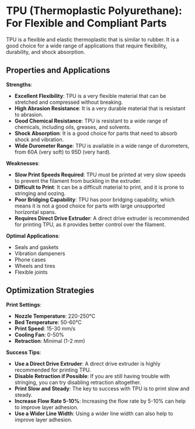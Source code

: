 # TPU (Thermoplastic Polyurethane): For Flexible and Compliant Parts

TPU is a flexible and elastic thermoplastic that is similar to rubber. It is a good choice for a wide range of applications that require flexibility, durability, and shock absorption.

## Properties and Applications

**Strengths**:
- **Excellent Flexibility**: TPU is a very flexible material that can be stretched and compressed without breaking.
- **High Abrasion Resistance**: It is a very durable material that is resistant to abrasion.
- **Good Chemical Resistance**: TPU is resistant to a wide range of chemicals, including oils, greases, and solvents.
- **Shock Absorption**: It is a good choice for parts that need to absorb shock and vibration.
- **Wide Durometer Range**: TPU is available in a wide range of durometers, from 60A (very soft) to 95D (very hard).

**Weaknesses**:
- **Slow Print Speeds Required**: TPU must be printed at very slow speeds to prevent the filament from buckling in the extruder.
- **Difficult to Print**: It can be a difficult material to print, and it is prone to stringing and oozing.
- **Poor Bridging Capability**: TPU has poor bridging capability, which means it is not a good choice for parts with large unsupported horizontal spans.
- **Requires Direct Drive Extruder**: A direct drive extruder is recommended for printing TPU, as it provides better control over the filament.

**Optimal Applications**:
- Seals and gaskets
- Vibration dampeners
- Phone cases
- Wheels and tires
- Flexible joints

## Optimization Strategies

**Print Settings**:
- **Nozzle Temperature**: 220-250°C
- **Bed Temperature**: 50-60°C
- **Print Speed**: 15-30 mm/s
- **Cooling Fan**: 0-50%
- **Retraction**: Minimal (1-2 mm)

**Success Tips**:
- **Use a Direct Drive Extruder**: A direct drive extruder is highly recommended for printing TPU.
- **Disable Retraction if Possible**: If you are still having trouble with stringing, you can try disabling retraction altogether.
- **Print Slow and Steady**: The key to success with TPU is to print slow and steady.
- **Increase Flow Rate 5-10%**: Increasing the flow rate by 5-10% can help to improve layer adhesion.
- **Use a Wider Line Width**: Using a wider line width can also help to improve layer adhesion.
